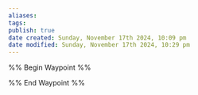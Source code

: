 ```yaml
---
aliases: 
tags: 
publish: true
date created: Sunday, November 17th 2024, 10:09 pm
date modified: Sunday, November 17th 2024, 10:29 pm
---
```


%% Begin Waypoint %%


%% End Waypoint %%